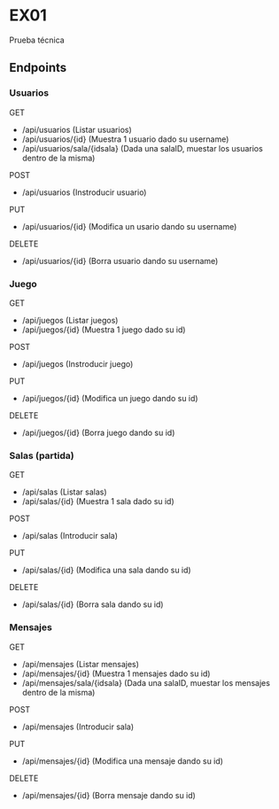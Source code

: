 # EX01
Prueba técnica

## Endpoints

### Usuarios
GET 
* /api/usuarios (Listar usuarios)
* /api/usuarios/{id} (Muestra 1 usuario dado su username)
* /api/usuarios/sala/{idsala} (Dada una salaID, muestar los usuarios dentro de la misma)

POST
* /api/usuarios (Instroducir usuario)

PUT
* /api/usuarios/{id} (Modifica un usario dando su username)

DELETE
* /api/usuarios/{id} (Borra usuario dando su username)

###	Juego

GET 
* /api/juegos (Listar juegos)
* /api/juegos/{id} (Muestra 1 juego dado su id)

POST
* /api/juegos (Instroducir juego)

PUT
* /api/juegos/{id} (Modifica un juego dando su id)

DELETE
* /api/juegos/{id} (Borra juego dando su id)


### Salas (partida)
GET 
* /api/salas (Listar salas)
* /api/salas/{id} (Muestra 1 sala dado su id)

POST
* /api/salas (Introducir sala)

PUT
* /api/salas/{id} (Modifica una sala dando su id)

DELETE
* /api/salas/{id} (Borra sala dando su id)

### Mensajes
GET 
* /api/mensajes (Listar mensajes)
* /api/mensajes/{id} (Muestra 1 mensajes dado su id)
* /api/mensajes/sala/{idsala} (Dada una salaID, muestar los mensajes dentro de la misma)

POST
* /api/mensajes (Introducir sala)

PUT
* /api/mensajes/{id} (Modifica una mensaje dando su id)

DELETE
* /api/mensajes/{id} (Borra mensaje dando su id)
